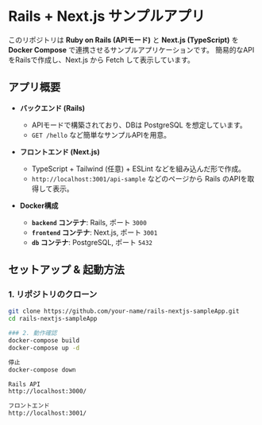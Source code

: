 # Rails + Next.js サンプルアプリ

このリポジトリは **Ruby on Rails (APIモード)** と **Next.js (TypeScript)** を **Docker Compose** で連携させるサンプルアプリケーションです。
簡易的なAPIをRailsで作成し、Next.js から Fetch して表示しています。

## アプリ概要

- **バックエンド (Rails)**
  - APIモードで構築されており、DBは PostgreSQL を想定しています。
  - `GET /hello` など簡単なサンプルAPIを用意。

- **フロントエンド (Next.js)**
  - TypeScript + Tailwind (任意) + ESLint などを組み込んだ形で作成。
  - `http://localhost:3001/api-sample` などのページから Rails のAPIを取得して表示。

- **Docker構成**
  - **`backend` コンテナ**: Rails, ポート `3000`
  - **`frontend` コンテナ**: Next.js, ポート `3001`
  - **`db` コンテナ**: PostgreSQL, ポート `5432`

## セットアップ & 起動方法

### 1. リポジトリのクローン

```bash
git clone https://github.com/your-name/rails-nextjs-sampleApp.git
cd rails-nextjs-sampleApp

### 2. 動作確認
docker-compose build
docker-compose up -d

停止
docker-compose down

Rails API
http://localhost:3000/

フロントエンド
http://localhost:3001/